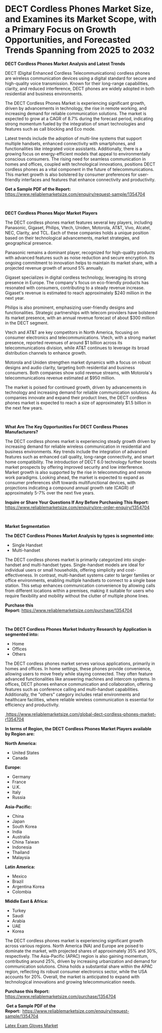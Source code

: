 <p><h1>DECT Cordless Phones Market Size, and Examines its Market Scope, with a Primary Focus on Growth Opportunities, and Forecasted Trends Spanning from 2025 to 2032</h1></p><p><strong>DECT Cordless Phones Market Analysis and Latest Trends</strong></p>
<p><p>DECT (Digital Enhanced Cordless Telecommunications) cordless phones are wireless communication devices using a digital standard for secure and high-quality voice transmission. Known for their long-range capabilities, clarity, and reduced interference, DECT phones are widely adopted in both residential and business environments.</p><p>The DECT Cordless Phones Market is experiencing significant growth, driven by advancements in technology, the rise in remote working, and increasing demand for reliable communication solutions. The market is expected to grow at a CAGR of 8.7% during the forecast period, indicating strong momentum fueled by the integration of smart technologies and features such as call blocking and Eco mode. </p><p>Latest trends include the adoption of multi-line systems that support multiple handsets, enhanced connectivity with smartphones, and functionalities like integrated voice assistants. Additionally, there is a growing focus on energy-efficient models that appeal to environmentally conscious consumers. The rising need for seamless communication in homes and offices, coupled with technological innovations, positions DECT cordless phones as a vital component in the future of telecommunications. This market growth is also bolstered by consumer preferences for user-friendly interfaces and features that enhance connectivity and productivity.</p></p>
<p><strong>Get a Sample PDF of the Report:&nbsp;</strong> <a href="https://www.reliablemarketsize.com/enquiry/request-sample/1354704?utm_campaign=2278&utm_medium=2&utm_source=Github&utm_content=ia&utm_term=09022025&utm_id=dect-cordless-phones">https://www.reliablemarketsize.com/enquiry/request-sample/1354704</a></p>
<p>&nbsp;</p>
<p><strong>DECT Cordless Phones Major Market Players</strong></p>
<p><p>The DECT cordless phones market features several key players, including Panasonic, Gigaset, Philips, Vtech, Uniden, Motorola, AT&T, Vivo, Alcatel, NEC, Clarity, and TCL. Each of these companies holds a unique position based on their technological advancements, market strategies, and geographical presence.</p><p>Panasonic remains a dominant player, recognized for high-quality products with advanced features such as noise reduction and secure encryption. Its ongoing commitment to innovation helps to maintain its market share, with a projected revenue growth of around 5% annually.</p><p>Gigaset specializes in digital cordless technology, leveraging its strong presence in Europe. The company's focus on eco-friendly products has resonated with consumers, contributing to a steady revenue increase. Gigaset's revenue is estimated to reach approximately $240 million in the next year.</p><p>Philips is also prominent, emphasizing user-friendly designs and functionalities. Strategic partnerships with telecom providers have bolstered its market presence, with an annual revenue forecast of about $300 million in the DECT segment.</p><p>Vtech and AT&T are key competitors in North America, focusing on consumer electronics and telecommunications. Vtech, with a strong market presence, reported revenues of around $1 billion across its telecommunications division, while AT&T continues to leverage its broad distribution channels to enhance growth.</p><p>Motorola and Uniden strengthen market dynamics with a focus on robust designs and audio clarity, targeting both residential and business consumers. Both companies show solid revenue streams, with Motorola's telecommunications revenue estimated at $950 million.</p><p>The market is poised for continued growth, driven by advancements in technology and increasing demand for reliable communication solutions. As companies innovate and expand their product lines, the DECT cordless phones market is expected to reach a size of approximately $1.5 billion in the next few years.</p></p>
<p>&nbsp;</p>
<p><strong>What Are The Key Opportunities For DECT Cordless Phones Manufacturers?</strong></p>
<p><p>The DECT cordless phones market is experiencing steady growth driven by increasing demand for reliable wireless communication in residential and business environments. Key trends include the integration of advanced features such as enhanced call quality, long-range connectivity, and smart home compatibility. The introduction of DECT 6.0 technology further boosts market prospects by offering improved security and low interference. Market growth is also supported by the rise in telecommuting and remote work paradigms. Looking ahead, the market is expected to expand as consumer preferences shift towards multifunctional devices, with projections indicating a compound annual growth rate (CAGR) of approximately 5-7% over the next five years.</p></p>
<p><strong>Inquire or Share Your Questions If Any Before Purchasing This Report:</strong> <a href="https://www.reliablemarketsize.com/enquiry/pre-order-enquiry/1354704?utm_campaign=2278&utm_medium=2&utm_source=Github&utm_content=ia&utm_term=09022025&utm_id=dect-cordless-phones">https://www.reliablemarketsize.com/enquiry/pre-order-enquiry/1354704</a></p>
<p>&nbsp;</p>
<p><strong>Market Segmentation</strong></p>
<p><strong>The DECT Cordless Phones Market Analysis by types is segmented into:</strong></p>
<p><ul><li>Single Handset</li><li>Multi-handset</li></ul></p>
<p><p>The DECT cordless phones market is primarily categorized into single-handset and multi-handset types. Single-handset models are ideal for individual users or small households, offering simplicity and cost-effectiveness. In contrast, multi-handset systems cater to larger families or office environments, enabling multiple handsets to connect to a single base station. This setup enhances communication convenience by allowing calls from different locations within a premises, making it suitable for users who require flexibility and mobility without the clutter of multiple phone lines.</p></p>
<p><strong>Purchase this Report:&nbsp;</strong><a href="https://www.reliablemarketsize.com/purchase/1354704?utm_campaign=2278&utm_medium=2&utm_source=Github&utm_content=ia&utm_term=09022025&utm_id=dect-cordless-phones">https://www.reliablemarketsize.com/purchase/1354704</a></p>
<p>&nbsp;</p>
<p><strong>The DECT Cordless Phones Market Industry Research by Application is segmented into:</strong></p>
<p><ul><li>Home</li><li>Offices</li><li>Others</li></ul></p>
<p><p>The DECT cordless phones market serves various applications, primarily in homes and offices. In home settings, these phones provide convenience, allowing users to move freely while staying connected. They often feature advanced functionalities like answering machines and intercom systems. In offices, DECT phones enhance communication and collaboration, offering features such as conference calling and multi-handset capabilities. Additionally, the "others" category includes retail environments and healthcare facilities, where reliable wireless communication is essential for efficiency and productivity.</p></p>
<p><a href="https://www.reliablemarketsize.com/global-dect-cordless-phones-market-r1354704?utm_campaign=2278&utm_medium=2&utm_source=Github&utm_content=ia&utm_term=09022025&utm_id=dect-cordless-phones">&nbsp;https://www.reliablemarketsize.com/global-dect-cordless-phones-market-r1354704</a></p>
<p><strong>In terms of Region, the DECT Cordless Phones Market Players available by Region are:</strong></p>
<p>
    <p> <strong> North America: </strong>
        <ul>
            <li>United States</li>
            <li>Canada</li>
        </ul>
        </p> 
    <p> <strong> Europe: </strong>
        <ul>
            <li>Germany</li>
            <li>France</li>
            <li>U.K.</li>
            <li>Italy</li>
            <li>Russia</li>
        </ul>
        </p> 
    <p> <strong> Asia-Pacific: </strong>
        <ul>
            <li>China</li>
            <li>Japan</li>
            <li>South Korea</li>
            <li>India</li>
            <li>Australia</li>
            <li>China Taiwan</li>
            <li>Indonesia</li>
            <li>Thailand</li>
            <li>Malaysia</li>
        </ul>
        </p> 
    <p> <strong> Latin America: </strong>
        <ul>
            <li>Mexico</li>
            <li>Brazil</li>
            <li>Argentina Korea</li>
            <li>Colombia</li>
        </ul>
        </p> 
    <p> <strong> Middle East & Africa: </strong>
        <ul>
            <li>Turkey</li>
            <li>Saudi</li>
            <li>Arabia</li>
            <li>UAE</li>
            <li>Korea</li>
        </ul>
    </p>
    </p>
<p><p>The DECT cordless phones market is experiencing significant growth across various regions. North America (NA) and Europe are poised to dominate the market, with projected shares of approximately 35% and 30%, respectively. The Asia-Pacific (APAC) region is also gaining momentum, contributing around 25%, driven by increasing urbanization and demand for communication solutions. China holds a substantial share within the APAC region, reflecting its robust consumer electronics sector, while the USA accounts for 20%. Overall, the market is anticipated to expand with technological innovations and growing telecommunication needs.</p></p>
<p><strong>Purchase this Report: </strong><a href="https://www.reliablemarketsize.com/purchase/1354704?utm_campaign=2278&utm_medium=2&utm_source=Github&utm_content=ia&utm_term=09022025&utm_id=dect-cordless-phones">https://www.reliablemarketsize.com/purchase/1354704</a></p>
<p>&nbsp;<strong>Get a Sample PDF of the Report:&nbsp;&nbsp;</strong><a href="https://www.reliablemarketsize.com/enquiry/request-sample/1354704?utm_campaign=2278&utm_medium=2&utm_source=Github&utm_content=ia&utm_term=09022025&utm_id=dect-cordless-phones">https://www.reliablemarketsize.com/enquiry/request-sample/1354704</a></p>
<p><strong></strong></p>
<p><p><a href="https://github.com/sholympia197070/Market-Research-Report-List-1/blob/main/latex-exam-gloves-market.md?utm_campaign=2278&utm_medium=2&utm_source=Github&utm_content=ia&utm_term=09022025&utm_id=dect-cordless-phones">Latex Exam Gloves Market</a></p></p>